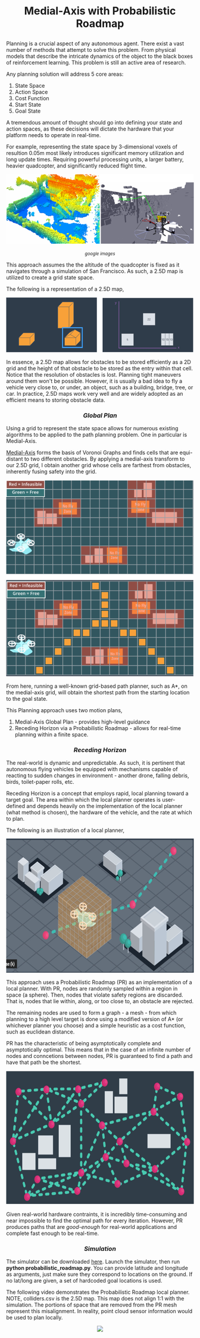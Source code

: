 # <p align="center"><b> Medial-Axis with Probabilistic Roadmap </b></p>
 
Planning is a crucial aspect of any autonomous agent. There exist a vast number of methods that attempt to solve this problem. From physical models that describe the intricate dynamics of the object to the black boxes of reinforcement learning. This problem is still an active area of research. 

Any planning solution will address 5 core areas:

1) State Space 
2) Action Space
3) Cost Function
4) Start State
5) Goal State

A tremendous amount of thought should go into defining your state and action spaces, as these decisions will dictate the hardware that your platform needs to operate in real-time. 

For example, representing the state space by 3-dimensional voxels of resultion 0.05m most likely introduces significant memory utilization and long update times. Requiring powerful processing units, a larger battery, heavier quadcopter, and significantly reduced flight time. 

<p align="center"> <img src="images/voxel_map.png"></p>
<p align="center"><small><i>google images</i></small></p>
 
This approach assumes the the altitude of the quadcopter is fixed as it navigates through a simulation of San Francisco. As such, a 2.5D map is utilized to create a grid state space.

The following is a representation of a 2.5D map,

<p align="center"> <img src="images/two_half.PNG"></p>

In essence, a 2.5D map allows for obstacles to be stored efficiently as a 2D grid and the height of that obstacle to be stored as the entry within that cell. Notice that the resolution of obstacles is lost. Planning tight maneuvers around them won't be possible. However, it is usually a bad idea to fly a vehicle very close to, or under, an object, such as a building, bridge, tree, or car. In practice, 2.5D maps work very well and are widely adopted as an efficient means to storing obstacle data.

### <p align="center"><b><i>Global Plan</i></b></p>

Using a grid to represent the state space allows for numerous existing algorithms to be applied to the path planning problem. One in particular is Medial-Axis. 

[Medial-Axis](https://en.wikipedia.org/wiki/Medial_axis) forms the basis of Voronoi Graphs and finds cells that are equi-distant to two different obstacles. By applying a medial-axis transform to our 2.5D grid, I obtain another grid whose cells are farthest from obstacles, inherently fusing safety into the grid.

<p align="center"> <img src="images/medial_axis_transform.PNG"></p>

From here, running a well-known grid-based path planner, such as A*, on the medial-axis grid, will obtain the shortest path from the starting location to the goal state.

This Planning approach uses two motion plans,

1) Medial-Axis Global Plan - provides high-level guidance
2) Receding Horizon via a Probabilistic Roadmap - allows for real-time planning within a finite space.

### <p align="center"><b><i>Receding Horizon </i></b></p>

The real-world is dynamic and unpredictable. As such, it is pertinent that autonomous flying vehicles be equipped with mechanisms capable of reacting to sudden changes in environment - another drone, falling debris, birds, toilet-paper rolls, etc. 

Receding Horizon is a concept that employs rapid, local planning toward a target goal.  The area within which the local planner operates is user-defined and depends heavily on the implementation of the local planner (what method is chosen), the hardware of the vehicle, and the rate at which to plan.

The following is an illustration of a local planner,

<p align="center"> <img src="images/local_planning.PNG" width="640" height="360"></p>

This approach uses a Probabilistic Roadmap (PR) as an implementation of a local planner. With PR, nodes are randomly sampled within a region in space (a sphere). Then, nodes that violate safety regions are discarded. That is, nodes that lie within, along, or too close to, an obstacle are rejected. 

The remaining nodes are used to form a graph - a mesh - from which planning to a high level target is done using a modified version of A* (or whichever planner you choose) and a simple heuristic as a cost function, such as euclidean distance. 

PR has the characteristic of being asymptotically complete and asymptotically optimal. This means that in the case of an infinite number of nodes and conncetions between nodes, PR is guaranteed to find a path and have that path be the shortest.

<p align="center"> <img src="images/pr_planning.PNG" width="640" height="360"></p>

Given real-world hardware contraints, it is incredibly time-consuming and near impossible to find the optimal path for every iteration. However, PR produces paths that are *good-enough* for real-world applications and complete fast enough to be real-time.

### <p align="center"><b><i>Simulation </i></b></p>

The simulator can be downloaded [here](https://github.com/udacity/FCND-Simulator-Releases/releases). Launch the simulator, then run __python probabilistic_roadmap.py__. You can provide latitude and longitude as arguments, just make sure they correspond to locations on the ground. If no lat/long are given, a set of hardcoded goal locations is used.

The following video demonstrates the Probabilistic Roadmap local planner. NOTE, colliders.csv is the 2.5D map. This map does not align 1:1 with the simulation. The portions of space that are removed from the PR mesh represent this misalignment. In reality, point cloud sensor information would be used to plan locally.

<p align="center"> <img src="images/pr_mesh.gif"></p>


